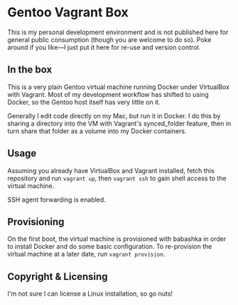 # Gentoo Vagrant Box

This is my personal development environment and is not published here for
general public consumption (though you are welcome to do so). Poke around if
you like—I just put it here for re-use and version control.

## In the box

This is a very plain Gentoo virtual machine running Docker under VirtualBox
with Vagrant. Most of my development workflow has shifted to using Docker,
so the Gentoo host itself has very little on it.

Generally I edit code directly on my Mac, but run it in Docker. I do this by
sharing a directory into the VM with Vagrant's synced_folder feature, then in
turn share that folder as a volume into my Docker containers.

## Usage

Assuming you already have VirtualBox and Vagrant installed, fetch this
repository and run `vagrant up`, then `vagrant ssh` to gain shell access to the
virtual machine.

SSH agent forwarding is enabled.

## Provisioning

On the first boot, the virtual machine is provisioned with babashka in order to
install Docker and do some basic configuration. To re-provision the virtual
machine at a later date, run `vagrant provision`.

## Copyright & Licensing

I'm not sure I can license a Linux installation, so go nuts!
